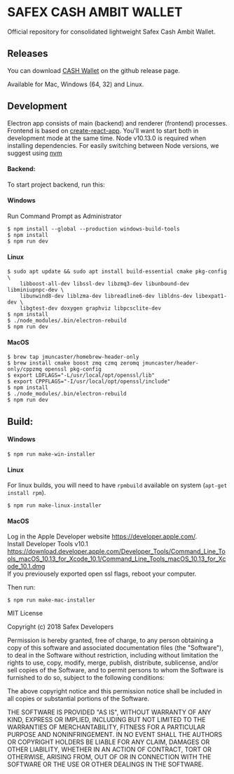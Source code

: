 # SAFEX CASH AMBIT WALLET

Official repository for consolidated lightweight Safex Cash Ambit Wallet.

## Releases

You can download [CASH Wallet](https://github.com/safex/wallet/releases) on the github release page.

Available for Mac, Windows (64, 32) and Linux.

## Development

Electron app consists of main (backend) and renderer (frontend) processes. Frontend is based on [create-react-app](https://github.com/facebook/create-react-app). You'll want to start both in development mode at the same time. Node v10.13.0 is required when installing dependencies. For easily switching between Node versions, we suggest using [nvm](https://github.com/creationix/nvm)

#### Backend:

To start project backend, run this:

#### Windows

Run Command Prompt as Administrator

```
$ npm install --global --production windows-build-tools
$ npm install
$ npm run dev
```

#### Linux

```
$ sudo apt update && sudo apt install build-essential cmake pkg-config \
    libboost-all-dev libssl-dev libzmq3-dev libunbound-dev libminiupnpc-dev \
    libunwind8-dev liblzma-dev libreadline6-dev libldns-dev libexpat1-dev \
    libgtest-dev doxygen graphviz libpcsclite-dev
$ npm install
$ ./node_modules/.bin/electron-rebuild
$ npm run dev
```

#### MacOS

```
$ brew tap jmuncaster/homebrew-header-only
$ brew install cmake boost zmq czmq zeromq jmuncaster/header-only/cppzmq openssl pkg-config
$ export LDFLAGS="-L/usr/local/opt/openssl/lib"
$ export CPPFLAGS="-I/usr/local/opt/openssl/include"
$ npm install
$ ./node_modules/.bin/electron-rebuild
$ npm run dev
```

## Build:

#### Windows

```
$ npm run make-win-installer
```

#### Linux

For linux builds, you will need to have `rpmbuild` available on system (`apt-get install rpm`).

```
$ npm run make-linux-installer
```

#### MacOS

Log in the Apple Developer website https://developer.apple.com/.  
Install Developer Tools v10.1  
https://download.developer.apple.com/Developer_Tools/Command_Line_Tools_macOS_10.13_for_Xcode_10.1/Command_Line_Tools_macOS_10.13_for_Xcode_10.1.dmg  
If you previousely exported open ssl flags, reboot your computer.

Then run:

```
$ npm run make-mac-installer
```

MIT License

Copyright (c) 2018 Safex Developers

Permission is hereby granted, free of charge, to any person obtaining a copy
of this software and associated documentation files (the "Software"), to deal
in the Software without restriction, including without limitation the rights
to use, copy, modify, merge, publish, distribute, sublicense, and/or sell
copies of the Software, and to permit persons to whom the Software is
furnished to do so, subject to the following conditions:

The above copyright notice and this permission notice shall be included in all
copies or substantial portions of the Software.

THE SOFTWARE IS PROVIDED "AS IS", WITHOUT WARRANTY OF ANY KIND, EXPRESS OR
IMPLIED, INCLUDING BUT NOT LIMITED TO THE WARRANTIES OF MERCHANTABILITY,
FITNESS FOR A PARTICULAR PURPOSE AND NONINFRINGEMENT. IN NO EVENT SHALL THE
AUTHORS OR COPYRIGHT HOLDERS BE LIABLE FOR ANY CLAIM, DAMAGES OR OTHER
LIABILITY, WHETHER IN AN ACTION OF CONTRACT, TORT OR OTHERWISE, ARISING FROM,
OUT OF OR IN CONNECTION WITH THE SOFTWARE OR THE USE OR OTHER DEALINGS IN THE
SOFTWARE.
